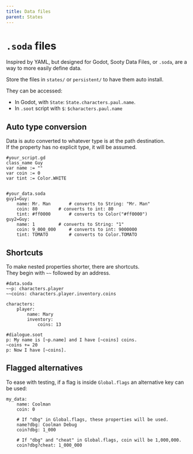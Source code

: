 ```yaml
---
title: Data files
parent: States
---
```


# `.soda` files
Inspired by YAML, but designed for Godot, Sooty Data Files, or `.soda`, are a way to more easily define data.

Store the files in `states/` or `persistent/` to have them auto install.  

They can be accessed:
- In Godot, with `State`: `State.characters.paul.name`.
- In `.soot` script with `$`: `$characters.paul.name`

## Auto type conversion
Data is auto converted to whatever type is at the path destination.  
If the property has no explicit type, it will be assumed.
```
#your_script.gd
class_name Guy
var name := ""
var coin := 0
var tint := Color.WHITE


#your_data.soda
guy1=Guy:
	name: Mr. Man		# converts to String: "Mr. Man"
	coin: 80		# converts to int: 80
	tint: #ff0000		# converts to Color("#ff0000")
guy2=Guy:
	name: 1			# converts to String: "1"
	coin: 9_000_000  	# converts to int: 9000000
	tint: TOMATO		# converts to Color.TOMATO
```

## Shortcuts
To make nested properties shorter, there are shortcuts.  
They begin with `~~` followed by an address.
```
#data.soda
~~p: characters.player
~~coins: characters.player.inventory.coins

characters:
	player:
		name: Mary
		inventory:
			coins: 13

#dialogue.soot
p: My name is [~p.name] and I have [~coins] coins.
~coins += 20
p: Now I have [~coins].
```

## Flagged alternatives
To ease with testing, if a flag is inside `Global.flags` an alternative key can be used:
```
my_data:
	name: Coolman
	coin: 0

	# If "dbg" in Global.flags, these properties will be used.
	name?dbg: Coolman Debug
	coin?dbg: 1_000

	# If "dbg" and "cheat" in Global.flags, coin will be 1,000,000.
	coin?dbg?cheat: 1_000_000
```
